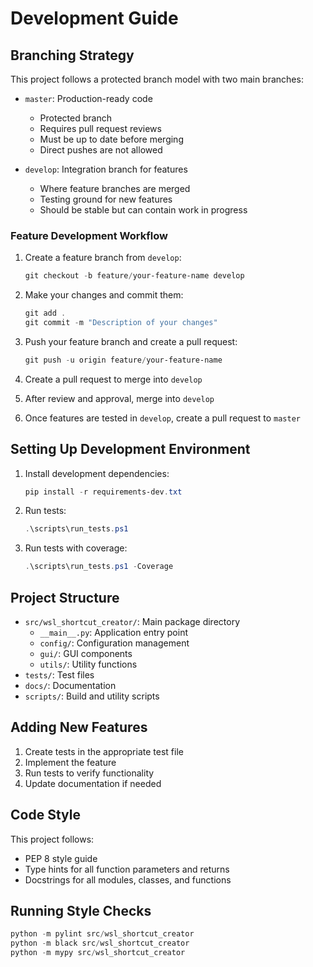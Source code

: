# Development Guide

## Branching Strategy

This project follows a protected branch model with two main branches:

- `master`: Production-ready code
  - Protected branch
  - Requires pull request reviews
  - Must be up to date before merging
  - Direct pushes are not allowed

- `develop`: Integration branch for features
  - Where feature branches are merged
  - Testing ground for new features
  - Should be stable but can contain work in progress

### Feature Development Workflow

1. Create a feature branch from `develop`:
   ```powershell
   git checkout -b feature/your-feature-name develop
   ```

2. Make your changes and commit them:
   ```powershell
   git add .
   git commit -m "Description of your changes"
   ```

3. Push your feature branch and create a pull request:
   ```powershell
   git push -u origin feature/your-feature-name
   ```

4. Create a pull request to merge into `develop`
5. After review and approval, merge into `develop`
6. Once features are tested in `develop`, create a pull request to `master`

## Setting Up Development Environment

1. Install development dependencies:
   ```powershell
   pip install -r requirements-dev.txt
   ```

2. Run tests:
   ```powershell
   .\scripts\run_tests.ps1
   ```

3. Run tests with coverage:
   ```powershell
   .\scripts\run_tests.ps1 -Coverage
   ```

## Project Structure

- `src/wsl_shortcut_creator/`: Main package directory
  - `__main__.py`: Application entry point
  - `config/`: Configuration management
  - `gui/`: GUI components
  - `utils/`: Utility functions
- `tests/`: Test files
- `docs/`: Documentation
- `scripts/`: Build and utility scripts

## Adding New Features

1. Create tests in the appropriate test file
2. Implement the feature
3. Run tests to verify functionality
4. Update documentation if needed

## Code Style

This project follows:
- PEP 8 style guide
- Type hints for all function parameters and returns
- Docstrings for all modules, classes, and functions

## Running Style Checks

```powershell
python -m pylint src/wsl_shortcut_creator
python -m black src/wsl_shortcut_creator
python -m mypy src/wsl_shortcut_creator
```
